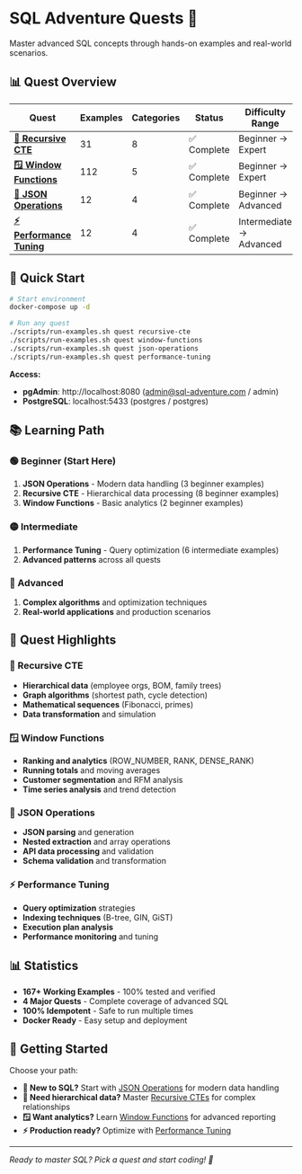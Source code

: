 # SQL Adventure Quests 🚀

Master advanced SQL concepts through hands-on examples and real-world scenarios.

## 📊 Quest Overview

| Quest | Examples | Categories | Status | Difficulty Range |
|-------|----------|------------|--------|------------------|
| **[🔄 Recursive CTE](./recursive-cte/)** | 31 | 8 | ✅ Complete | Beginner → Expert |
| **[🪟 Window Functions](./window-functions/)** | 112 | 5 | ✅ Complete | Beginner → Expert |
| **[🎯 JSON Operations](./json-operations/)** | 12 | 4 | ✅ Complete | Beginner → Advanced |
| **[⚡ Performance Tuning](./performance-tuning/)** | 12 | 4 | ✅ Complete | Intermediate → Advanced |

## 🎯 Quick Start

```bash
# Start environment
docker-compose up -d

# Run any quest
./scripts/run-examples.sh quest recursive-cte
./scripts/run-examples.sh quest window-functions
./scripts/run-examples.sh quest json-operations
./scripts/run-examples.sh quest performance-tuning
```

**Access:**
- **pgAdmin**: http://localhost:8080 (admin@sql-adventure.com / admin)
- **PostgreSQL**: localhost:5433 (postgres / postgres)

## 📚 Learning Path

### **🟢 Beginner (Start Here)**
1. **JSON Operations** - Modern data handling (3 beginner examples)
2. **Recursive CTE** - Hierarchical data processing (8 beginner examples)
3. **Window Functions** - Basic analytics (2 beginner examples)

### **🟡 Intermediate**
1. **Performance Tuning** - Query optimization (6 intermediate examples)
2. **Advanced patterns** across all quests

### **🔴 Advanced**
1. **Complex algorithms** and optimization techniques
2. **Real-world applications** and production scenarios

## 🎯 Quest Highlights

### **🔄 Recursive CTE**
- **Hierarchical data** (employee orgs, BOM, family trees)
- **Graph algorithms** (shortest path, cycle detection)
- **Mathematical sequences** (Fibonacci, primes)
- **Data transformation** and simulation

### **🪟 Window Functions**
- **Ranking and analytics** (ROW_NUMBER, RANK, DENSE_RANK)
- **Running totals** and moving averages
- **Customer segmentation** and RFM analysis
- **Time series analysis** and trend detection

### **🎯 JSON Operations**
- **JSON parsing** and generation
- **Nested extraction** and array operations
- **API data processing** and validation
- **Schema validation** and transformation

### **⚡ Performance Tuning**
- **Query optimization** strategies
- **Indexing techniques** (B-tree, GIN, GiST)
- **Execution plan analysis**
- **Performance monitoring** and tuning

## 📊 Statistics

- **167+ Working Examples** - 100% tested and verified
- **4 Major Quests** - Complete coverage of advanced SQL
- **100% Idempotent** - Safe to run multiple times
- **Docker Ready** - Easy setup and deployment

## 🚀 Getting Started

Choose your path:

- **🎯 New to SQL?** Start with [JSON Operations](./json-operations/) for modern data handling
- **🔄 Need hierarchical data?** Master [Recursive CTEs](./recursive-cte/) for complex relationships
- **🪟 Want analytics?** Learn [Window Functions](./window-functions/) for advanced reporting
- **⚡ Production ready?** Optimize with [Performance Tuning](./performance-tuning/)

---

*Ready to master SQL? Pick a quest and start coding! 🚀* 